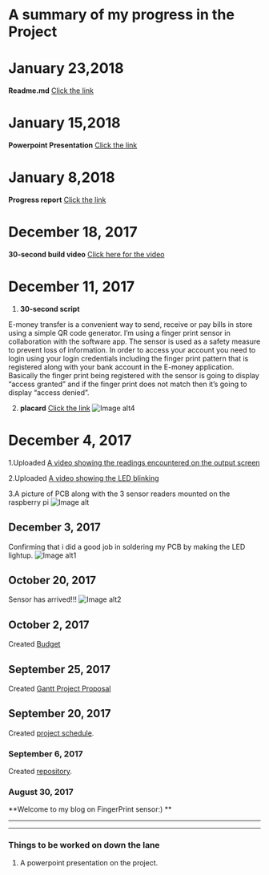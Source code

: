 # A summary of my progress in the Project

# January 23,2018
**Readme.md**
[Click the link]()

# January 15,2018
**Powerpoint Presentation**
[Click the link](https://github.com/RamyaRadhakrishnakumar/FingerPrintReader/blob/master/RamyaRadhakrishnakumar.pptx)

# January 8,2018
**Progress report**
[Click the link](https://github.com/RamyaRadhakrishnakumar/FingerPrintReader/blob/master/Progress%20report%20as%20of%20Jan%208th%202018.docx)

# December 18, 2017
**30-second build video**
[Click here for the video](https://github.com/RamyaRadhakrishnakumar/FingerPrintReader/blob/master/My%20Movie.mp4)

# December 11, 2017
1. **30-second script**

E-money transfer is a convenient way to send, receive or pay bills in store using a simple QR code generator. I’m using a finger print sensor in collaboration with the software app. The sensor is used as a safety measure to prevent loss of information. In order to access your account you need to login using your login credentials including the finger print pattern that is registered along with your bank account in the E-money application. Basically the finger print being registered with the sensor is going to display “access granted” and if the finger print does not match then it’s going to display “access denied”.

2. **placard**
[Click the link](https://github.com/RamyaRadhakrishnakumar/FingerPrintReader/blob/master/placard.pub)
![Image alt4](https://github.com/RamyaRadhakrishnakumar/FingerPrintReader/blob/master/placard.jpg?raw=yes)

# December 4, 2017
1.Uploaded [A video showing the readings encountered on the output screen](https://github.com/RamyaRadhakrishnakumar/FingerPrintReader/blob/master/IMG_5352.MOV)

2.Uploaded [A video showing the LED blinking](https://github.com/RamyaRadhakrishnakumar/FingerPrintReader/blob/master/IMG_5349.MOV)

3.A picture of PCB along with the 3 sensor readers mounted on the raspberry pi 
![Image alt](https://github.com/RamyaRadhakrishnakumar/FingerPrintReader/blob/master/IMG_5351.JPG?raw=yes)

## December 3, 2017
Confirming that i did a good job in soldering my PCB by making the LED lightup.
![Image alt1](https://github.com/RamyaRadhakrishnakumar/FingerPrintReader/blob/master/IMG_5380.jpg?raw=yes)

## October 20, 2017
Sensor has arrived!!!
![Image alt2](https://github.com/RamyaRadhakrishnakumar/FingerPrintReader/blob/master/IMG_5410.JPG?raw=yes)

## October 2, 2017
Created [Budget](https://github.com/RamyaRadhakrishnakumar/FingerPrintReader/blob/master/hardwarebudget.xlsx)

## September 25, 2017
Created [Gantt Project Proposal](https://github.com/RamyaRadhakrishnakumar/FingerPrintReader/blob/master/RamyaRadhakrishnakumar.mpp)

## September 20, 2017
Created [project schedule](https://github.com/six0four/StudentSenseHat/blob/master/documentation/Week3RubricforProjectSchedule.xml). 

### September 6, 2017
Created [repository](https://github.com/RamyaRadhakrishnakumar/FingerPrintReader.git). 

### August 30, 2017
**Welcome to my blog on FingerPrint sensor:) **
***
***
### Things to be worked on down the lane
1. A powerpoint presentation on the project.




